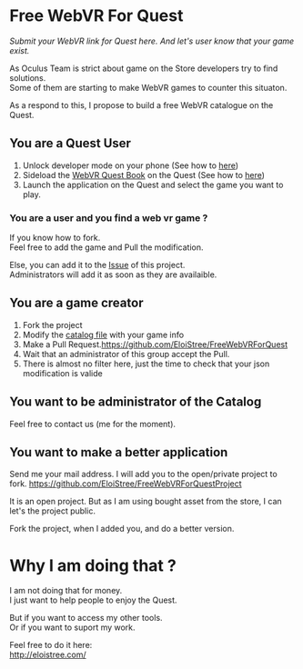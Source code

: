 # Free WebVR For Quest
_Submit your WebVR link for Quest here. And let's user know that your game exist._

As Oculus Team is strict about game on the Store developers try to find solutions.   
Some of them are starting to make WebVR games to counter this situaton.   

As a respond to this, I propose to build a free WebVR catalogue on the Quest.   


## You are a Quest User

1. Unlock developer mode on your phone (See how to [here](https://github.com/EloiStree/CodeAndQuestsEveryday/issues/28))
2. Sideload the [WebVR Quest Book](#) on the Quest (See how to [here](https://github.com/EloiStree/CodeAndQuestsEveryday/issues/10))
3. Launch the application on the Quest and select the game you want to play.
### You are a user and you find a web vr game ?
If you know how to fork.   
Feel free to add the game and Pull the modification.   

Else, you can add it to the [Issue](https://github.com/EloiStree/FreeWebVRForQuest/issues) of this project.   
Administrators will add it as soon as they are availaible.    


## You are a game creator

1. Fork the project
2. Modify the [catalog file](https://github.com/EloiStree/FreeWebVRForQuest/blob/master/detailedcatalog.json) with your game info
3. Make a Pull Request.https://github.com/EloiStree/FreeWebVRForQuest
4. Wait that an administrator of this group accept the Pull. 
5. There is almost no filter here, just the time to check that your json modification is valide

## You want to be administrator of the Catalog

Feel free to contact us (me for the  moment).

## You want to make a better application

Send me your mail address. 
I will add you to the open/private project to fork.
https://github.com/EloiStree/FreeWebVRForQuestProject

It is an open project.
But as I am using bought asset from the store,
I can let's the project public.

Fork the project, when I added you, and do a better version.


# Why I am doing that ?
I am not doing that for money.   
I just want to help people to enjoy the Quest.   

But if you want to access my other tools.   
Or if you want to suport my work.

Feel free to do it here:   
http://eloistree.com/  
